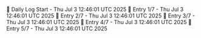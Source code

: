 📅 Daily Log Start - Thu Jul  3 12:46:01 UTC 2025
📌 Entry 1/7 - Thu Jul  3 12:46:01 UTC 2025
📌 Entry 2/7 - Thu Jul  3 12:46:01 UTC 2025
📌 Entry 3/7 - Thu Jul  3 12:46:01 UTC 2025
📌 Entry 4/7 - Thu Jul  3 12:46:01 UTC 2025
📌 Entry 5/7 - Thu Jul  3 12:46:01 UTC 2025
